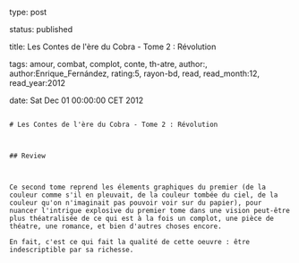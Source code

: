 type: post
status: published
title: Les Contes de l'ère du Cobra - Tome 2 : Révolution
tags:  amour,  combat,  complot,  conte,  th-atre, author:, author:Enrique_Fernández, rating:5, rayon-bd, read, read_month:12, read_year:2012
date: Sat Dec 01 00:00:00 CET 2012
~~~~~~
# Les Contes de l'ère du Cobra - Tome 2 : Révolution

## Review

Ce second tome reprend les élements graphiques du premier (de la couleur comme s'il en pleuvait, de la couleur tombée du ciel, de la couleur qu'on n'imaginait pas pouvoir voir sur du papier), pour nuancer l'intrigue explosive du premier tome dans une vision peut-être plus théatralisée de ce qui est à la fois un complot, une pièce de théatre, une romance, et bien d'autres choses encore.  
En fait, c'est ce qui fait la qualité de cette oeuvre : être indescriptible par sa richesse.
